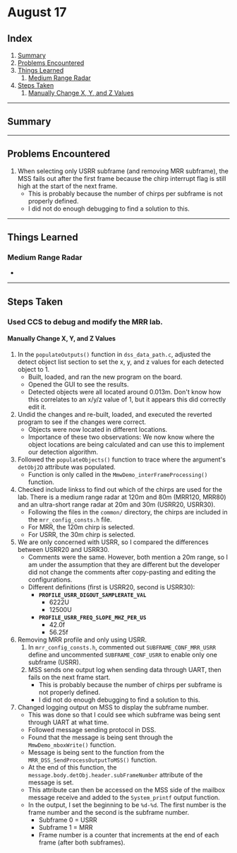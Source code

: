 # August 17
## Index
1. [Summary](#summary)
1. [Problems Encountered](#problems-encountered)
1. [Things Learned](#things-learned)
	1. [Medium Range Radar](#medium-range-radar)
1. [Steps Taken](#steps-taken)
	1. [Manually Change X, Y, and Z Values](#manually-change-x,-y,-and-z-values)

---

## Summary


---

## Problems Encountered
1. When selecting only USRR subframe (and removing MRR subframe), the MSS fails out after the first frame because the chirp interrupt flag is still high at the start of the next frame. 
	* This is probably because the number of chirps per subframe is not properly defined.
	* I did not do enough debugging to find a solution to this.

---

## Things Learned
### Medium Range Radar 
* 

---

## Steps Taken
### Used CCS to debug and modify the MRR lab.
#### Manually Change X, Y, and Z Values
1. In the `populateOutputs()` function in `dss_data_path.c`, adjusted the detect object list section to set the x, y, and z values for each detected object to 1. 
	* Built, loaded, and ran the new program on the board.
	* Opened the GUI to see the results.
	* Detected objects were all located around 0.013m. Don't know how this correlates to an x/y/z value of 1, but it appears this did correctly edit it.
1. Undid the changes and re-built, loaded, and executed the reverted program to see if the changes were correct.
	* Objects were now located in different locations. 
	* Importance of these two observations: We now know where the object locations are being calculated and can use this to implement our detection algorithm.
1. Followed the `populateObjects()` function to trace where the argument's `detObj2D` attribute was populated.
	* Function is only called in the `MmwDemo_interFrameProcessing()` function.
1. Checked include linkss to find out which of the chirps are used for the lab. There is a medium range radar at 120m and 80m (MRR120, MRR80) and an ultra-short range radar at 20m and 30m (USRR20, USRR30).
	* Following the files in the `common/` directory, the chirps are included in the `mrr_config_consts.h` file.
	* For MRR, the 120m chirp is selected.
	* For USRR, the 30m chirp is selected.
1. We are only concerned with USRR, so I compared the differences between USRR20 and USRR30.
	* Comments were the same. However, both mention a 20m range, so I am under the assumption that they are different but the developer did not change the comments after copy-pasting and editing the configurations.
	* Different definitions (first is USRR20, second is USRR30):
		* **`PROFILE_USRR_DIGOUT_SAMPLERATE_VAL`**
			* 6222U
			* 12500U
		* **`PROFILE_USRR_FREQ_SLOPE_MHZ_PER_US`**
			* 42.0f
			* 56.25f
1. Removing MRR profile and only using USRR.
	1. In `mrr_config_consts.h`, commented out `SUBFRAME_CONF_MRR_USRR` define and uncommented `SUBFRAME_CONF_USRR` to enable only one subframe (USRR). 
	1. MSS sends one output log when sending data through UART, then fails on the next frame start.
		* This is probably because the number of chirps per subframe is not properly defined.
		* I did not do enough debugging to find a solution to this.
1. Changed logging output on MSS to display the subframe number.
	* This was done so that I could see which subframe was being sent through UART at what time.
	* Followed message sending protocol in DSS.
	* Found that the message is being sent through the `MmwDemo_mboxWrite()` function.
	* Message is being sent to the function from the `MRR_DSS_SendProcessOutputToMSS()` function.
	* At the end of this function, the `message.body.detObj.header.subFrameNumber` attribute of the message is set. 
	* This attribute can then be accessed on the MSS side of the mailbox message receive and added to the `System_printf` output function.
	* In the output, I set the beginning to be `%d-%d`. The first number is the frame number and the second is the subframe number.
		* Subframe 0 = USRR
		* Subframe 1 = MRR
		* Frame number is a counter that increments at the end of each frame (after both subframes).

